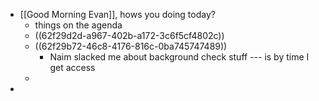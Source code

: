 - [[Good Morning Evan]], hows you doing today?
	- things on the agenda
	- ((62f29d2d-a967-402b-a172-3c6f5cf4802c))
	- ((62f29b72-46c8-4176-816c-0ba745747489))
		- Naim slacked me about background check stuff --- is by time I get access
	-
-